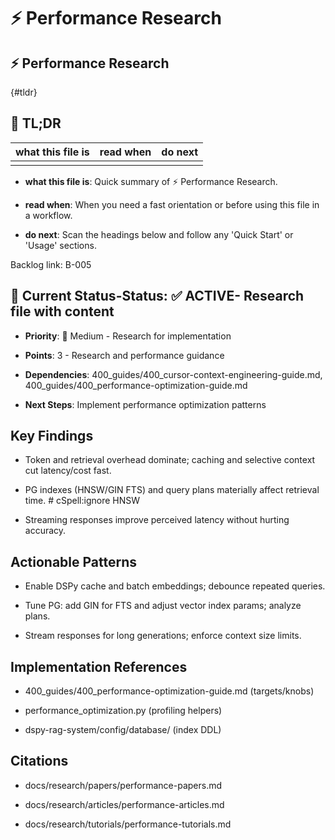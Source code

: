 <!-- CONTEXT_REFERENCE: 400_guides/400_cursor-context-engineering-guide.md -->
<!-- MODULE_REFERENCE: 400_guides/400_performance-optimization-guide.md -->
<!-- MEMORY_CONTEXT: MEDIUM - Performance research and optimization patterns -->
# ⚡ Performance Research

## ⚡ Performance Research

{#tldr}

## 🔎 TL;DR

| what this file is | read when | do next |
|---|---|---|
|  |  |  |

- **what this file is**: Quick summary of ⚡ Performance Research.

- **read when**: When you need a fast orientation or before using this file in a workflow.

- **do next**: Scan the headings below and follow any 'Quick Start' or 'Usage' sections.

Backlog link: B-005

## 🎯 **Current Status**-**Status**: ✅ **ACTIVE**- Research file with content

- **Priority**: 🔧 Medium - Research for implementation

- **Points**: 3 - Research and performance guidance

- **Dependencies**: 400_guides/400_cursor-context-engineering-guide.md, 400_guides/400_performance-optimization-guide.md

- **Next Steps**: Implement performance optimization patterns

## Key Findings

- Token and retrieval overhead dominate; caching and selective context cut latency/cost fast.

- PG indexes (HNSW/GIN FTS) and query plans materially affect retrieval time.  # cSpell:ignore HNSW

- Streaming responses improve perceived latency without hurting accuracy.

## Actionable Patterns

- Enable DSPy cache and batch embeddings; debounce repeated queries.

- Tune PG: add GIN for FTS and adjust vector index params; analyze plans.

- Stream responses for long generations; enforce context size limits.

## Implementation References

- 400_guides/400_performance-optimization-guide.md (targets/knobs)

- performance_optimization.py (profiling helpers)

- dspy-rag-system/config/database/ (index DDL)

## Citations

- docs/research/papers/performance-papers.md

- docs/research/articles/performance-articles.md

- docs/research/tutorials/performance-tutorials.md
